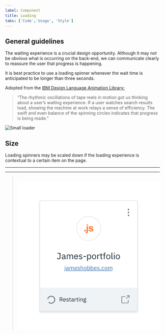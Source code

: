 ```yaml
---
label: Component
title: Loading
tabs: ['Code','Usage', 'Style']
---
```


## General guidelines

The waiting experience is a crucial design opportunity. Although it may not be obvious what is occurring on the back-end, we can communicate clearly to reassure the user that progress is happening.

It is best practice to use a loading spinner whenever the wait time is anticipated to be longer than three seconds.

Adopted from the <a href="https://www.ibm.com/design/language/experience/animation/elements/" target=blank>IBM Design Language Animation Library:</a>

> “The rhythmic oscillations of tape reels in motion got us thinking about a user’s waiting experience. If a user watches search results load, showing the machine at work relays a sense of efficiency. The swift and even balance of the spinning circles indicates that progress is being made.”

![Small loader](images/loading.gif)

## Size

Loading spinners may be scaled down if the loading experience is contextual to a certain item on the page.

---
***
> 
![Small loader](images/loading-usage-2.png)
